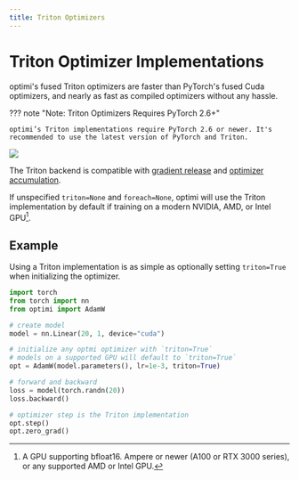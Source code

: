 ```yaml
---
title: Triton Optimizers
---
```


# Triton Optimizer Implementations

optimi's fused Triton optimizers are faster than PyTorch's fused Cuda optimizers, and nearly as fast as compiled optimizers without any hassle.

??? note "Note: Triton Optimizers Requires PyTorch 2.6+"

    optimi’s Triton implementations require PyTorch 2.6 or newer. It's recommended to use the latest version of PyTorch and Triton.

![](https://ghp-cdn.benjaminwarner.dev/optimi/adamw_speed.png)

The Triton backend is compatible with [gradient release](gradient_release.md) and [optimizer accumulation](optimizer_accumulation.md).

If unspecified `triton=None` and `foreach=None`, optimi will use the Triton implementation by default if training on a modern NVIDIA, AMD, or Intel GPU[^1].

## Example

Using a Triton implementation is as simple as optionally setting `triton=True` when initializing the optimizer.

```python
import torch
from torch import nn
from optimi import AdamW

# create model
model = nn.Linear(20, 1, device="cuda")

# initialize any optmi optimizer with `triton=True`
# models on a supported GPU will default to `triton=True`
opt = AdamW(model.parameters(), lr=1e-3, triton=True)

# forward and backward
loss = model(torch.randn(20))
loss.backward()

# optimizer step is the Triton implementation
opt.step()
opt.zero_grad()
```

[^1]: A GPU supporting bfloat16. Ampere or newer (A100 or RTX 3000 series), or any supported AMD or Intel GPU.